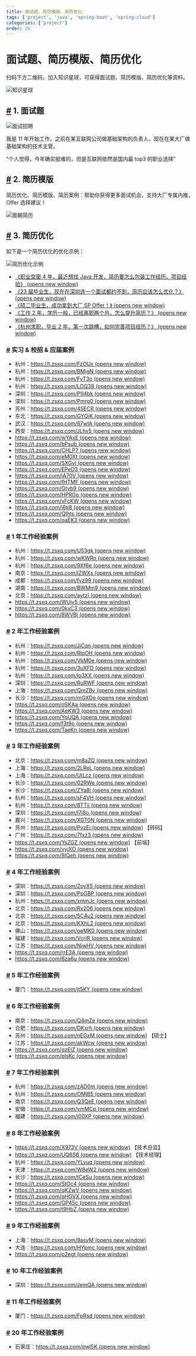 ```yaml
---
title: 面试题、简历模版、简历优化
tags: ['project', 'java', 'spring-boot', 'spring-cloud']
categories: ['project']
order: 25
---
```

# 面试题、简历模版、简历优化

扫码下方二维码，加入知识星球，可获得面试题、简历模版、简历优化等资料。

 ![知识星球](https://doc.iocoder.cn/img/ad/zsxq_mianshi.png)

 ## [#](#_1-面试题) 1. 面试题

 ![面试招聘](https://doc.iocoder.cn/img/%E8%A7%86%E9%A2%91%E6%95%99%E7%A8%8B/%E9%9D%A2%E8%AF%95%E6%8B%9B%E8%81%98.jpg)

 我是 11 年开始工作，之前在某互联网公司做基础架构的负责人，现在在某大厂做基础架构的技术主管。

 “个人觉得，今年确实挺难的，但是互联网依然是国内最 top3 的职业选择”

 ## [#](#_2-简历模版) 2. 简历模版

 简历优化、简历模版、简历案例：帮助你获得更多面试机会，支持大厂专属内推，Offer 选择建议！

 ![面朝简历](https://doc.iocoder.cn/img/%E8%A7%86%E9%A2%91%E6%95%99%E7%A8%8B/%E9%9D%A2%E6%9C%9D%E7%AE%80%E5%8E%86.png)

 ## [#](#_3-简历优化) 3. 简历优化

 如下是一个简历优化的优化示例：

 ![简历优化示例](https://doc.iocoder.cn/img/%E8%A7%86%E9%A2%91%E6%95%99%E7%A8%8B/%E7%AE%80%E5%8E%86%E4%BC%98%E5%8C%96%E7%A4%BA%E4%BE%8B.png)

 * [《职业空窗 4 年，最近想找 Java 开发，简历要怎么包装工作经历、项目经验》  (opens new window)](https://t.zsxq.com/10yr34EXu)
* [《23 届毕业生，现在在深圳连一个面试都约不到，简历应该怎么优化？》  (opens new window)](https://t.zsxq.com/10rzNEFKj)
* [《硕二毕业生，成功拿到大厂 SP Offer！》  (opens new window)](https://t.zsxq.com/11UmuWH4e)
* [《工作 2 年，学历一般，已经离职两个月，怎么提升简历？》  (opens new window)](https://t.zsxq.com/111NkfnoH)
* [《杭州求职，毕业 2 年，第一次跳槽，如何完善项目经历？》  (opens new window)](https://t.zsxq.com/11SkXI7cn)

 ### [#](#实习-校招-应届案例) 实习 & 校招 & 应届案例

 * 杭州：[https://t.zsxq.com/FzOUx  (opens new window)](https://t.zsxq.com/FzOUx)
* 杭州：[https://t.zsxq.com/BMjgN  (opens new window)](https://t.zsxq.com/BMjgN)
* 杭州：[https://t.zsxq.com/FyT3o  (opens new window)](https://t.zsxq.com/FyT3o)
* 杭州：[https://t.zsxq.com/LOQ38  (opens new window)](https://t.zsxq.com/LOQ38)
* 深圳：[https://t.zsxq.com/P94bk  (opens new window)](https://t.zsxq.com/P94bk)
* 深圳：[https://t.zsxq.com/Pmrg0  (opens new window)](https://t.zsxq.com/Pmrg0)
* 苏州：[https://t.zsxq.com/45ECR  (opens new window)](https://t.zsxq.com/45ECR)
* 东北：[https://t.zsxq.com/GYQjK  (opens new window)](https://t.zsxq.com/GYQjK)
* 武汉：[https://t.zsxq.com/67wlA  (opens new window)](https://t.zsxq.com/67wlA)
* 西安：[https://t.zsxq.com/JLhv5  (opens new window)](https://t.zsxq.com/JLhv5)
* [https://t.zsxq.com/wYAxE  (opens new window)](https://t.zsxq.com/wYAxE)
* [https://t.zsxq.com/bPsub  (opens new window)](https://t.zsxq.com/bPsub)
* [https://t.zsxq.com/CHLP7  (opens new window)](https://t.zsxq.com/CHLP7)
* [https://t.zsxq.com/eM0Xt  (opens new window)](https://t.zsxq.com/eM0Xt)
* [https://t.zsxq.com/SXGvl  (opens new window)](https://t.zsxq.com/SXGvl)
* [https://t.zsxq.com/EPeD3  (opens new window)](https://t.zsxq.com/EPeD3)
* [https://t.zsxq.com/jA70V  (opens new window)](https://t.zsxq.com/jA70V)
* [https://t.zsxq.com/fHTMF  (opens new window)](https://t.zsxq.com/fHTMF)
* [https://t.zsxq.com/Gtyb9  (opens new window)](https://t.zsxq.com/Gtyb9)
* [https://t.zsxq.com/HPRGo  (opens new window)](https://t.zsxq.com/HPRGo)
* [https://t.zsxq.com/xFcKW  (opens new window)](https://t.zsxq.com/xFcKW)
* [https://t.zsxq.com/j6ti8  (opens new window)](https://t.zsxq.com/j6ti8)
* [https://t.zsxq.com/QIhts  (opens new window)](https://t.zsxq.com/QIhts)
* [https://t.zsxq.com/oaEK3  (opens new window)](https://t.zsxq.com/oaEK3)

 ### [#](#_1-年工作经验案例) 1 年工作经验案例

 * 杭州：[https://t.zsxq.com/U53gk  (opens new window)](https://t.zsxq.com/U53gk)
* 杭州：[https://t.zsxq.com/wKWRn  (opens new window)](https://t.zsxq.com/wKWRn)
* 杭州：[https://t.zsxq.com/9Xf6e  (opens new window)](https://t.zsxq.com/9Xf6e)
* 南京：[https://t.zsxq.com/IZWXs  (opens new window)](https://t.zsxq.com/IZWXs)
* 成都：[https://t.zsxq.com/fvz99  (opens new window)](https://t.zsxq.com/fvz99)
* 湖南：[https://t.zsxq.com/BWMm9  (opens new window)](https://t.zsxq.com/BWMm9)
* 北京：[https://t.zsxq.com/aytzI  (opens new window)](https://t.zsxq.com/aytzI)
* [https://t.zsxq.com/WUjv5  (opens new window)](https://t.zsxq.com/WUjv5)
* [https://t.zsxq.com/0kxC3  (opens new window)](https://t.zsxq.com/0kxC3)
* [https://t.zsxq.com/8WVBj  (opens new window)](https://t.zsxq.com/8WVBj)

 ### [#](#_2-年工作经验案例) 2 年工作经验案例

 * 杭州：[https://t.zsxq.com/JiCqn  (opens new window)](https://t.zsxq.com/JiCqn)
* 杭州：[https://t.zsxq.com/RlqOH  (opens new window)](https://t.zsxq.com/RlqOH)
* 杭州：[https://t.zsxq.com/VkM0e  (opens new window)](https://t.zsxq.com/VkM0e)
* 杭州：[https://t.zsxq.com/3uXFD  (opens new window)](https://t.zsxq.com/3uXFD)
* 杭州：[https://t.zsxq.com/lo3XX  (opens new window)](https://t.zsxq.com/lo3XX)
* 深圳：[https://t.zsxq.com/RuRWF  (opens new window)](https://t.zsxq.com/RuRWF)
* 上海：[https://t.zsxq.com/QmZBv  (opens new window)](https://t.zsxq.com/QmZBv)
* 长沙：[https://t.zsxq.com/mGXDe  (opens new window)](https://t.zsxq.com/mGXDe)
* [https://t.zsxq.com/oSKAa  (opens new window)](https://t.zsxq.com/oSKAa)
* [https://t.zsxq.com/AeKW3  (opens new window)](https://t.zsxq.com/AeKW3)
* [https://t.zsxq.com/YqUQA  (opens new window)](https://t.zsxq.com/YqUQA)
* [https://t.zsxq.com/f3t9o  (opens new window)](https://t.zsxq.com/f3t9o)
* [https://t.zsxq.com/TaeKn  (opens new window)](https://t.zsxq.com/TaeKn)

 ### [#](#_3-年工作经验案例) 3 年工作经验案例

 * 北京：[https://t.zsxq.com/m8aZQ  (opens new window)](https://t.zsxq.com/m8aZQ)
* 上海：[https://t.zsxq.com/2LReL  (opens new window)](https://t.zsxq.com/2LReL)
* 上海：[https://t.zsxq.com/UtLcz  (opens new window)](https://t.zsxq.com/UtLcz)
* 长沙：[https://t.zsxq.com/02RWe  (opens new window)](https://t.zsxq.com/02RWe)
* 长沙：[https://t.zsxq.com/ZYa8i  (opens new window)](https://t.zsxq.com/ZYa8i)
* 杭州：[https://t.zsxq.com/sF4VH  (opens new window)](https://t.zsxq.com/sF4VH)
* 杭州：[https://t.zsxq.com/8TTij  (opens new window)](https://t.zsxq.com/8TTij)
* 深圳：[https://t.zsxq.com/I7i8o  (opens new window)](https://t.zsxq.com/I7i8o)
* 嘉兴：[https://t.zsxq.com/XGT0N  (opens new window)](https://t.zsxq.com/XGT0N)
* 苏州：[https://t.zsxq.com/PvzEj  (opens new window)](https://t.zsxq.com/PvzEj) 【转码】
* 广州：[https://t.zsxq.com/7fxz3  (opens new window)](https://t.zsxq.com/7fxz3)
* [https://t.zsxq.com/YsZGZ  (opens new window)](https://t.zsxq.com/YsZGZ) 【前端】
* [https://t.zsxq.com/vyjXO  (opens new window)](https://t.zsxq.com/vyjXO)
* [https://t.zsxq.com/8IQeh  (opens new window)](https://t.zsxq.com/8IQeh)

 ### [#](#_4-年工作经验案例) 4 年工作经验案例

 * 深圳：[https://t.zsxq.com/ZoyX5  (opens new window)](https://t.zsxq.com/ZoyX5)
* 深圳：[https://t.zsxq.com/PpGBP  (opens new window)](https://t.zsxq.com/PpGBP)
* 杭州：[https://t.zsxq.com/xmmJc  (opens new window)](https://t.zsxq.com/xmmJc)
* 北京：[https://t.zsxq.com/Rx206  (opens new window)](https://t.zsxq.com/Rx206)
* 北京：[https://t.zsxq.com/5C4u2  (opens new window)](https://t.zsxq.com/5C4u2)
* 北京：[https://t.zsxq.com/KXhL2  (opens new window)](https://t.zsxq.com/KXhL2)
* 佛山：[https://t.zsxq.com/oeMK0  (opens new window)](https://t.zsxq.com/oeMK0)
* 福建：[https://t.zsxq.com/VcriR  (opens new window)](https://t.zsxq.com/VcriR)
* 江苏：[https://t.zsxq.com/NiwHV  (opens new window)](https://t.zsxq.com/NiwHV)
* [https://t.zsxq.com/rrE3A  (opens new window)](https://t.zsxq.com/rrE3A)
* [https://t.zsxq.com/6za6u  (opens new window)](https://t.zsxq.com/6za6u)

 ### [#](#_5-年工作经验案例) 5 年工作经验案例

 * 厦门：[https://t.zsxq.com/jt5KY  (opens new window)](https://t.zsxq.com/jt5KY)

 ### [#](#_6-年工作经验案例) 6 年工作经验案例

 * 南京：[https://t.zsxq.com/Q4mZe  (opens new window)](https://t.zsxq.com/Q4mZe)
* 合肥：[https://t.zsxq.com/DKxrh  (opens new window)](https://t.zsxq.com/DKxrh)
* 苏州：[https://t.zsxq.com/nEGxM  (opens new window)](https://t.zsxq.com/nEGxM) 【硕士】
* 江苏：[https://t.zsxq.com/akWcw  (opens new window)](https://t.zsxq.com/akWcw)
* [https://t.zsxq.com/qzElZ  (opens new window)](https://t.zsxq.com/qzElZ)
* [https://t.zsxq.com/plsKc  (opens new window)](https://t.zsxq.com/plsKc)

 ### [#](#_7-年工作经验案例) 7 年工作经验案例

 * 杭州：[https://t.zsxq.com/zAD0m  (opens new window)](https://t.zsxq.com/zAD0m)
* 杭州：[https://t.zsxq.com/OMjB5  (opens new window)](https://t.zsxq.com/OMjB5)
* 南京：[https://t.zsxq.com/Q3QeE  (opens new window)](https://t.zsxq.com/Q3QeE)
* 安徽：[https://t.zsxq.com/ymMCp  (opens new window)](https://t.zsxq.com/ymMCp)
* 福建：[https://t.zsxq.com/i00XP  (opens new window)](https://t.zsxq.com/i00XP)

 ### [#](#_8-年工作经验案例) 8 年工作经验案例

 * [https://t.zsxq.com/X973V  (opens new window)](https://t.zsxq.com/X973V) 【技术总监】
* [https://t.zsxq.com/UQ6S6  (opens new window)](https://t.zsxq.com/UQ6S6) 【技术经理】
* 杭州：[https://t.zsxq.com/YLvuq  (opens new window)](https://t.zsxq.com/YLvuq)
* 天津：[https://t.zsxq.com/W8eW2  (opens new window)](https://t.zsxq.com/W8eW2)
* 长沙：[https://t.zsxq.com/tCeSu  (opens new window)](https://t.zsxq.com/tCeSu)
* [https://t.zsxq.com/StOc4  (opens new window)](https://t.zsxq.com/StOc4)
* [https://t.zsxq.com/qKZwV  (opens new window)](https://t.zsxq.com/qKZwV)
* [https://t.zsxq.com/pHGVX  (opens new window)](https://t.zsxq.com/pHGVX)
* [https://t.zsxq.com/GP45c  (opens new window)](https://t.zsxq.com/GP45c)
* [https://t.zsxq.com/t9HbZ  (opens new window)](https://t.zsxq.com/t9HbZ)

 ### [#](#_9-年工作经验案例) 9 年工作经验案例

 * 上海：[https://t.zsxq.com/9asvM  (opens new window)](https://t.zsxq.com/9asvM)
* 大连：[https://t.zsxq.com/HYpmc  (opens new window)](https://t.zsxq.com/HYpmc)
* [https://t.zsxq.com/p2egt  (opens new window)](https://t.zsxq.com/p2egt)

 ### [#](#_10-年工作经验案例) 10 年工作经验案例

 * 深圳：[https://t.zsxq.com/JemQA  (opens new window)](https://t.zsxq.com/JemQA)

 ### [#](#_11-年工作经验案例) 11 年工作经验案例

 * 厦门：[https://t.zsxq.com/FpRsd  (opens new window)](https://t.zsxq.com/FpRsd)

 ### [#](#_20-年工作经验案例) 20 年工作经验案例

 * 石家庄：[https://t.zsxq.com/pwl5K  (opens new window)](https://t.zsxq.com/pwl5K)
